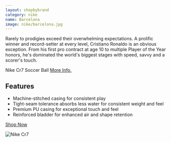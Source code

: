 ```yaml
---
layout: shopbybrand
category: nike
name: Barcelona
image: nike/barcelona.jpg
---
```


Rarely to prodigies exceed their overwhelming expectations. A prolific winner and record-setter at every level, Cristiano Ronaldo is an obvious exception. From his first pro contract at age 10 to multiple Player of the Year honors, he's dominated the world's biggest stages with speed, savvy and a scorer's touch.

Nike Cr7 Soccer Ball [More Info.](http://store.nike.com/us/en_us/pd/cr7-prestige-soccer-ball/pid-690011)

## Features

- Machine-stitched casing for consistent play
- Tight-seam tolerance absorbs less water for consistent weight and feel
- Premium PU casing for exceptional touch and feel
- Reinforced bladder for enhanced air and shape retention

<div class="unit gutter unit-s-1 unit-m-1-3 unit-l-1-3">
	<a class="btn mega {% if page.url == '/cart/' %}current{% endif %}" href="{{site.baseurl}}/cart/">Shop Now</a>
</div>

![Nike Cr7](http://cdn3.volusion.com/xgogv.njkhp/v/vspfiles/photos/NK-SC2100-499-2.jpg)